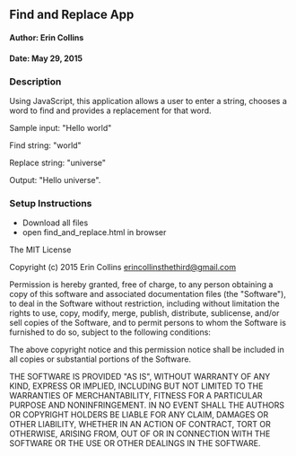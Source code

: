 ## Find and Replace App

#### Author: Erin Collins

#### Date: May 29, 2015

### Description

Using JavaScript, this application allows a user to enter a string, chooses a word to find and provides a replacement for that word.

Sample input: "Hello world"

Find string: "world"

Replace string: "universe"

Output: "Hello universe".


### Setup Instructions

* Download all files
* open find_and_replace.html in browser



The MIT License

Copyright (c) 2015 Erin Collins erincollinsthethird@gmail.com

Permission is hereby granted, free of charge, to any person obtaining a copy of this software and associated documentation files (the "Software"), to deal in the Software without restriction, including without limitation the rights to use, copy, modify, merge, publish, distribute, sublicense, and/or sell copies of the Software, and to permit persons to whom the Software is furnished to do so, subject to the following conditions:

The above copyright notice and this permission notice shall be included in all copies or substantial portions of the Software.

THE SOFTWARE IS PROVIDED "AS IS", WITHOUT WARRANTY OF ANY KIND, EXPRESS OR IMPLIED, INCLUDING BUT NOT LIMITED TO THE WARRANTIES OF MERCHANTABILITY, FITNESS FOR A PARTICULAR PURPOSE AND NONINFRINGEMENT. IN NO EVENT SHALL THE AUTHORS OR COPYRIGHT HOLDERS BE LIABLE FOR ANY CLAIM, DAMAGES OR OTHER LIABILITY, WHETHER IN AN ACTION OF CONTRACT, TORT OR OTHERWISE, ARISING FROM, OUT OF OR IN CONNECTION WITH THE SOFTWARE OR THE USE OR OTHER DEALINGS IN THE SOFTWARE.
